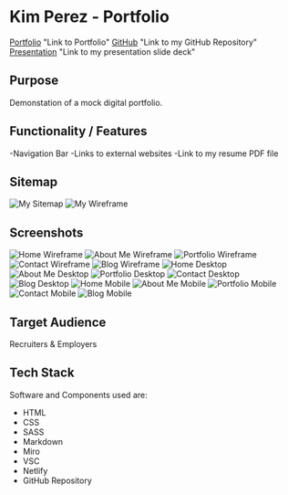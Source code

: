 # Kim Perez - Portfolio
[Portfolio](https://kxp-portfolio.netlify.app/index.html/) "Link to Portfolio"
[GitHub](https://www.github.com/The-Programming-Mango/Portfolio-Assignment/) "Link to my GitHub Repository"
[Presentation](https://youtu.be/fJDSAyBvPdU/) "Link to my presentation slide deck"

## Purpose
Demonstation of a mock digital portfolio.

## Functionality / Features
-Navigation Bar
-Links to external websites
-Link to my resume PDF file

## Sitemap
![My Sitemap](images/Sitemap.jpg)
![My Wireframe](images/Wireframe.jpg)

## Screenshots
![Home Wireframe](images/Homepage.jpg)
![About Me Wireframe](images/Aboutme.jpg)
![Portfolio Wireframe](images/Portfolio-Resume.jpg)
![Contact Wireframe](images/Contact.jpg)
![Blog Wireframe](images/Blog.jpg)
![Home Desktop](images/Homepage-Desktop.jpg)
![About Me Desktop](images/aboutme-desktop.jpg)
![Portfolio Desktop](images/portfolio-desktop.jpg)
![Contact Desktop](images/contact-desktop.jpg)
![Blog Desktop](images/blog-desktop.jpg)
![Home Mobile](images/homepage-mobile.jpg)
![About Me Mobile](images/aboutme-mobile.jpg)
![Portfolio Mobile](images/portfolio-mobile.jpg)
![Contact Mobile](images/contact-mobile.jpg)
![Blog Mobile](images/blog-mobile.jpg)

## Target Audience
Recruiters & Employers

## Tech Stack
Software and Components used are:
- HTML
- CSS
- SASS
- Markdown
- Miro
- VSC
- Netlify
- GitHub Repository